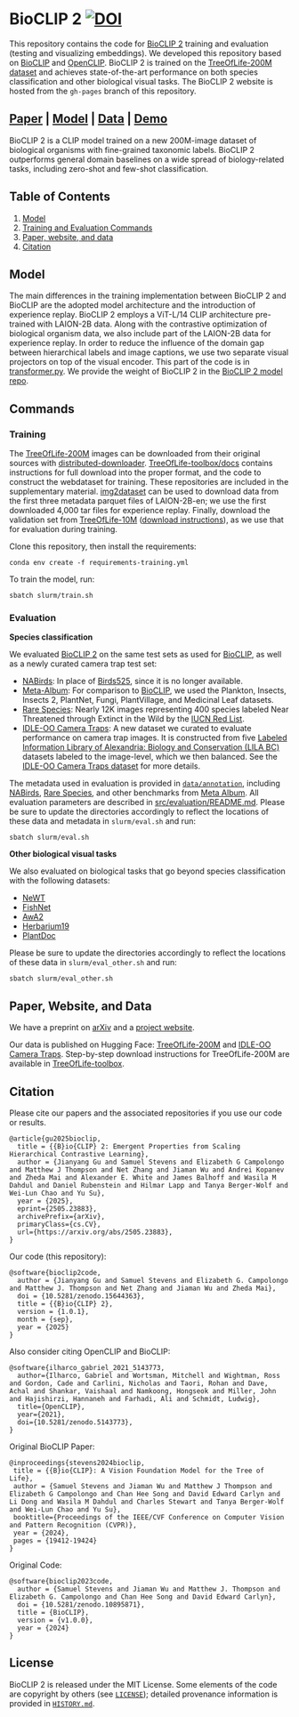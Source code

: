 # BioCLIP 2  [![DOI](https://zenodo.org/badge/991449538.svg)](https://doi.org/10.5281/zenodo.15644363)

This repository contains the code for [BioCLIP 2](https://huggingface.co/imageomics/bioclip-2) training and evaluation (testing and visualizing embeddings). We developed this repository based on [BioCLIP](https://github.com/imageomics/BioCLIP) and [OpenCLIP](https://github.com/mlfoundations/open_clip).
BioCLIP 2 is trained on the [TreeOfLife-200M dataset](https://huggingface.co/datasets/imageomics/TreeOfLife-200M) and achieves state-of-the-art performance on both species classification and other biological visual tasks. The BioCLIP 2 website is hosted from the `gh-pages` branch of this repository.

[Paper](https://doi.org/10.48550/arXiv.2505.23883) | [Model](https://huggingface.co/imageomics/bioclip-2) | [Data](https://huggingface.co/datasets/imageomics/TreeOfLife-200M) | [Demo](https://huggingface.co/spaces/imageomics/bioclip-2-demo)
---

BioCLIP 2 is a CLIP model trained on a new 200M-image dataset of biological organisms with fine-grained taxonomic labels.
BioCLIP 2 outperforms general domain baselines on a wide spread of biology-related tasks, including zero-shot and few-shot classification.

## Table of Contents

1. [Model](#model)
2. [Training and Evaluation Commands](#commands)
3. [Paper, website, and data](#paper)
4. [Citation](#citation)

## Model

The main differences in the training implementation between BioCLIP 2 and BioCLIP are the adopted model architecture and the introduction of experience replay. BioCLIP 2 employs a ViT-L/14 CLIP architecture pre-trained with LAION-2B data. Along with the contrastive optimization of biological organism data, we also include part of the LAION-2B data for experience replay. In order to reduce the influence of the domain gap between hierarchical labels and image captions, we use two separate visual projectors on top of the visual encoder. This part of the code is in [transformer.py](src/open_clip/transformer.py).
We provide the weight of BioCLIP 2 in the [BioCLIP 2 model repo](https://huggingface.co/imageomics/bioclip-2).

## Commands

### Training
The [TreeOfLife-200M](https://huggingface.co/datasets/imageomics/TreeOfLife-200M) images can be downloaded from their original sources with [distributed-downloader](https://github.com/Imageomics/distributed-downloader). [TreeOfLife-toolbox/docs](https://github.com/Imageomics/TreeOfLife-toolbox/tree/main/docs#treeoflife200m-dataset-download-guide) contains instructions for full download into the proper format, and the code to construct the webdataset for training. These repositories are included in the supplementary material.
[img2dataset](https://github.com/rom1504/img2dataset) can be used to download data from the first three metadata parquet files of LAION-2B-en; we use the first downloaded 4,000 tar files for experience replay. Finally, download the validation set from [TreeOfLife-10M](https://huggingface.co/datasets/imageomics/TreeOfLife-10M) ([download instructions](https://github.com/Imageomics/bioclip/blob/main/docs/imageomics/treeoflife10m.md)), as we use that for evaluation during training.

Clone this repository, then install the requirements:
```
conda env create -f requirements-training.yml
```

To train the model, run:
```
sbatch slurm/train.sh
```

### Evaluation
**Species classification**

We evaluated [BioCLIP 2](https://huggingface.co/imageomics/bioclip-2) on the same test sets as used for [BioCLIP](https://huggingface.co/imageomics/bioclip), as well as a newly curated camera trap test set:

- [NABirds](https://dl.allaboutbirds.org/nabirds): In place of [Birds525](https://www.kaggle.com/datasets/gpiosenka/100-bird-species), since it is no longer available.
- [Meta-Album](https://meta-album.github.io/): For comparison to [BioCLIP](https://huggingface.co/imageomics/bioclip), we used the Plankton, Insects, Insects 2, PlantNet, Fungi, PlantVillage, and Medicinal Leaf datasets.
- [Rare Species](https://huggingface.co/datasets/imageomics/rare-species): Nearly 12K images representing 400 species labeled Near Threatened through Extinct in the Wild by the [IUCN Red List](https://www.iucnredlist.org/).
- [IDLE-OO Camera Traps](https://huggingface.co/datasets/imageomics/IDLE-OO-Camera-Traps): A new dataset we curated to evaluate performance on camera trap images. It is constructed from five [Labeled Information Library of Alexandria: Biology and Conservation (LILA BC)](https://lila.science) datasets labeled to the image-level, which we then balanced. See the [IDLE-OO Camera Traps dataset](https://huggingface.co/datasets/imageomics/IDLE-OO-Camera-Traps) for more details.

The metadata used in evaluation is provided in [`data/annotation`](data/annotation/), including [NABirds](data/annotation/nabirds), [Rare Species](data/annotation/rare_species/), and other benchmarks from [Meta Album](data/annotation/meta-album/). All evaluation parameters are described in [src/evaluation/README.md](src/evaluation/README.md).
Please be sure to update the directories accordingly to reflect the locations of these data and metadata in `slurm/eval.sh` and run:
```
sbatch slurm/eval.sh
```

**Other biological visual tasks**

We also evaluated on biological tasks that go beyond species classification with the following datasets:
- [NeWT](https://github.com/visipedia/newt)
- [FishNet](https://fishnet-2023.github.io/)
- [AwA2](https://cvml.ista.ac.at/AwA2/)
- [Herbarium19](https://www.kaggle.com/c/herbarium-2019-fgvc6/data)
- [PlantDoc](https://github.com/pratikkayal/PlantDoc-Dataset)

Please be sure to update the directories accordingly to reflect the locations of these data in `slurm/eval_other.sh` and run:
```
sbatch slurm/eval_other.sh
```

<h2 id="paper">Paper, Website, and Data</h2>

We have a preprint on [arXiv](https://doi.org/10.48550/arXiv.2505.23883) and a [project website](https://imageomics.github.io/bioclip-2/).

Our data is published on Hugging Face: [TreeOfLife-200M](https://huggingface.co/datasets/imageomics/TreeOfLife-200M) and [IDLE-OO Camera Traps](https://huggingface.co/datasets/imageomics/IDLE-OO-Camera-Traps). Step-by-step download instructions for TreeOfLife-200M are available in [TreeOfLife-toolbox](https://github.com/Imageomics/TreeOfLife-toolbox/tree/main/docs#treeoflife200m-dataset-download-guide).

## Citation

Please cite our papers and the associated repositories if you use our code or results.

```
@article{gu2025bioclip,
  title = {{B}io{CLIP} 2: Emergent Properties from Scaling Hierarchical Contrastive Learning}, 
  author = {Jianyang Gu and Samuel Stevens and Elizabeth G Campolongo and Matthew J Thompson and Net Zhang and Jiaman Wu and Andrei Kopanev and Zheda Mai and Alexander E. White and James Balhoff and Wasila M Dahdul and Daniel Rubenstein and Hilmar Lapp and Tanya Berger-Wolf and Wei-Lun Chao and Yu Su},
  year = {2025},
  eprint={2505.23883},
  archivePrefix={arXiv},
  primaryClass={cs.CV},
  url={https://arxiv.org/abs/2505.23883}, 
}
 ```

Our code (this repository):
```
@software{bioclip2code,
  author = {Jianyang Gu and Samuel Stevens and Elizabeth G. Campolongo and Matthew J. Thompson and Net Zhang and Jiaman Wu and Zheda Mai},
  doi = {10.5281/zenodo.15644363},
  title = {{B}io{CLIP} 2},
  version = {1.0.1},
  month = {sep},
  year = {2025}
}
```

Also consider citing OpenCLIP and BioCLIP:

```
@software{ilharco_gabriel_2021_5143773,
  author={Ilharco, Gabriel and Wortsman, Mitchell and Wightman, Ross and Gordon, Cade and Carlini, Nicholas and Taori, Rohan and Dave, Achal and Shankar, Vaishaal and Namkoong, Hongseok and Miller, John and Hajishirzi, Hannaneh and Farhadi, Ali and Schmidt, Ludwig},
  title={OpenCLIP},
  year={2021},
  doi={10.5281/zenodo.5143773},
}
```

Original BioCLIP Paper:
 ```
@inproceedings{stevens2024bioclip,
  title = {{B}io{CLIP}: A Vision Foundation Model for the Tree of Life}, 
  author = {Samuel Stevens and Jiaman Wu and Matthew J Thompson and Elizabeth G Campolongo and Chan Hee Song and David Edward Carlyn and Li Dong and Wasila M Dahdul and Charles Stewart and Tanya Berger-Wolf and Wei-Lun Chao and Yu Su},
  booktitle={Proceedings of the IEEE/CVF Conference on Computer Vision and Pattern Recognition (CVPR)},
  year = {2024},
  pages = {19412-19424}
}
```
Original Code:
```
@software{bioclip2023code,
  author = {Samuel Stevens and Jiaman Wu and Matthew J. Thompson and Elizabeth G. Campolongo and Chan Hee Song and David Edward Carlyn},
  doi = {10.5281/zenodo.10895871},
  title = {BioCLIP},
  version = {v1.0.0},
  year = {2024}
}
```

## License

BioCLIP 2 is released under the MIT License. Some elements of the code are copyright by others (see [`LICENSE`](LICENSE)); detailed provenance information is provided in [`HISTORY.md`](HISTORY.md).
